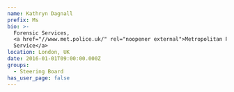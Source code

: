 ```yaml
---
name: Kathryn Dagnall
prefix: Ms
bio: >-
  Forensic Services,
  <a href="//www.met.police.uk/" rel="noopener external">Metropolitan Police
  Service</a>
location: London, UK
date: 2016-01-01T09:00:00.000Z
groups:
  - Steering Board
has_user_page: false
---
```


